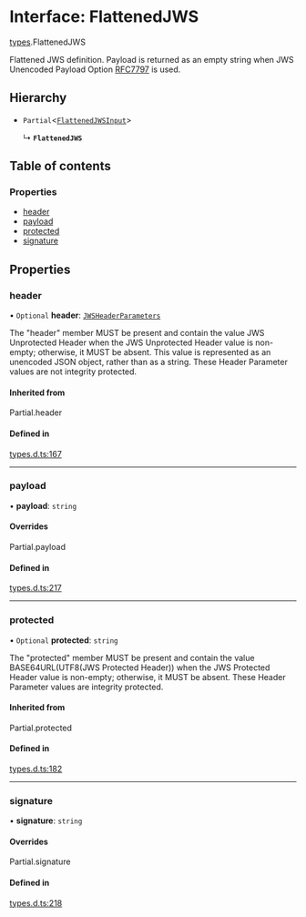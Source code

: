 # Interface: FlattenedJWS

[types](../modules/types.md).FlattenedJWS

Flattened JWS definition. Payload is returned as an empty
string when JWS Unencoded Payload Option
[RFC7797](https://tools.ietf.org/html/rfc7797) is used.

## Hierarchy

- `Partial`<[`FlattenedJWSInput`](types.FlattenedJWSInput.md)\>

  ↳ **`FlattenedJWS`**

## Table of contents

### Properties

- [header](types.FlattenedJWS.md#header)
- [payload](types.FlattenedJWS.md#payload)
- [protected](types.FlattenedJWS.md#protected)
- [signature](types.FlattenedJWS.md#signature)

## Properties

### header

• `Optional` **header**: [`JWSHeaderParameters`](types.JWSHeaderParameters.md)

The "header" member MUST be present and contain the value JWS
Unprotected Header when the JWS Unprotected Header value is non-
empty; otherwise, it MUST be absent.  This value is represented as
an unencoded JSON object, rather than as a string.  These Header
Parameter values are not integrity protected.

#### Inherited from

Partial.header

#### Defined in

[types.d.ts:167](https://github.com/panva/jose/blob/v3.15.2/src/types.d.ts#L167)

___

### payload

• **payload**: `string`

#### Overrides

Partial.payload

#### Defined in

[types.d.ts:217](https://github.com/panva/jose/blob/v3.15.2/src/types.d.ts#L217)

___

### protected

• `Optional` **protected**: `string`

The "protected" member MUST be present and contain the value
BASE64URL(UTF8(JWS Protected Header)) when the JWS Protected
Header value is non-empty; otherwise, it MUST be absent.  These
Header Parameter values are integrity protected.

#### Inherited from

Partial.protected

#### Defined in

[types.d.ts:182](https://github.com/panva/jose/blob/v3.15.2/src/types.d.ts#L182)

___

### signature

• **signature**: `string`

#### Overrides

Partial.signature

#### Defined in

[types.d.ts:218](https://github.com/panva/jose/blob/v3.15.2/src/types.d.ts#L218)
